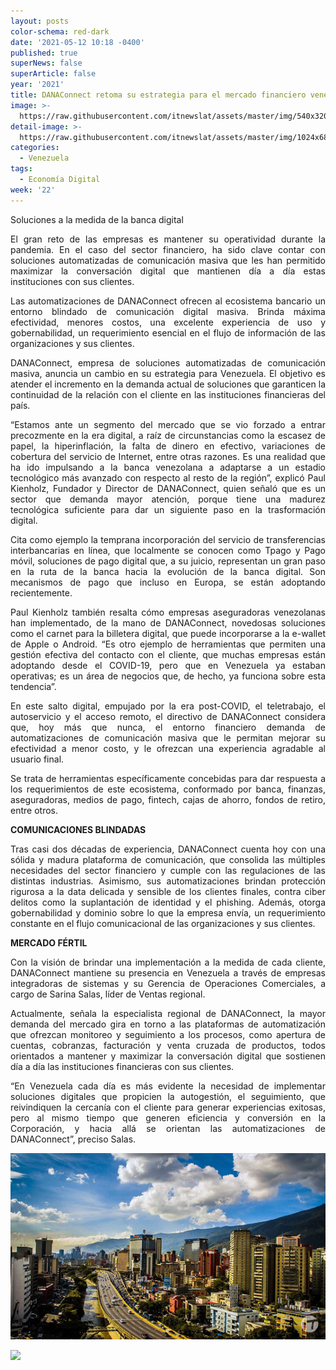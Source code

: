 ```yaml
---
layout: posts
color-schema: red-dark
date: '2021-05-12 10:18 -0400'
published: true
superNews: false
superArticle: false
year: '2021'
title: DANAConnect retoma su estrategia para el mercado financiero venezolano
image: >-
  https://raw.githubusercontent.com/itnewslat/assets/master/img/540x320/Caracas-p.jpg
detail-image: >-
  https://raw.githubusercontent.com/itnewslat/assets/master/img/1024x680/Caracas-g.jpg
categories:
  - Venezuela
tags:
  - Economía Digital
week: '22'
---
```

<p style="text-align: justify;">Soluciones a la medida de la banca digital</p>
<p style="text-align: justify;"></p>
<p style="text-align: justify;">El gran reto de las empresas es mantener su operatividad durante la pandemia. En el caso del sector financiero, ha sido clave contar con soluciones automatizadas de comunicación masiva que les han permitido maximizar la conversación digital que mantienen día a día estas instituciones con sus clientes.</p>
<p style="text-align: justify;">Las automatizaciones de DANAConnect ofrecen al ecosistema bancario un entorno blindado de comunicación digital masiva. Brinda máxima efectividad, menores costos, una excelente experiencia de uso y gobernabilidad, un requerimiento esencial en el flujo de información de las organizaciones y sus clientes.</p>
<p style="text-align: justify;">DANAConnect, empresa de soluciones automatizadas de comunicación masiva, anuncia un cambio en su estrategia para Venezuela. El objetivo es atender el incremento en la demanda actual de soluciones que garanticen la continuidad de la relación con el cliente en las instituciones financieras del país.</p>
<p style="text-align: justify;">“Estamos ante un segmento del mercado que se vio forzado a entrar precozmente en la era digital, a raíz de circunstancias como la escasez de papel, la hiperinflación, la falta de dinero en efectivo, variaciones de cobertura del servicio de Internet, entre otras razones. Es una realidad que ha ido impulsando a la banca venezolana a adaptarse a un estadio tecnológico más avanzado con respecto al resto de la región”, explicó Paul Kienholz, Fundador y Director de DANAConnect, quien señaló que es un sector que demanda mayor atención, porque tiene una madurez tecnológica suficiente para dar un siguiente paso en la trasformación digital.</p>
<p style="text-align: justify;">Cita como ejemplo la temprana incorporación del servicio de transferencias interbancarias en línea, que localmente se conocen como Tpago y Pago móvil, soluciones de pago digital que, a su juicio, representan un gran paso en la ruta de la banca hacia la evolución de la banca digital. Son mecanismos de pago que incluso en Europa, se están adoptando recientemente.</p>
<p style="text-align: justify;">Paul Kienholz también resalta cómo empresas aseguradoras venezolanas han implementado, de la mano de DANAConnect, novedosas soluciones como el carnet para la billetera digital, que puede incorporarse a la e-wallet de Apple o Android. “Es otro ejemplo de herramientas que permiten una gestión efectiva del contacto con el cliente, que muchas empresas están adoptando desde el COVID-19, pero que en Venezuela ya estaban operativas; es un área de negocios que, de hecho, ya funciona sobre esta tendencia”.</p>
<p style="text-align: justify;">En este salto digital, empujado por la era post-COVID, el teletrabajo, el autoservicio y el acceso remoto, el directivo de DANAConnect considera que, hoy más que nunca, el entorno financiero demanda de automatizaciones de comunicación masiva que le permitan mejorar su efectividad a menor costo, y le ofrezcan una experiencia agradable al usuario final.</p>
<p style="text-align: justify;">Se trata de herramientas específicamente concebidas para dar respuesta a los requerimientos de este ecosistema, conformado por banca, finanzas, aseguradoras, medios de pago, fintech, cajas de ahorro, fondos de retiro, entre otros.</p>
<p style="text-align: justify;"><strong>COMUNICACIONES BLINDADAS </strong></p>
<p style="text-align: justify;">Tras casi dos décadas de experiencia, DANAConnect cuenta hoy con una sólida y madura plataforma de comunicación, que consolida las múltiples necesidades del sector financiero y cumple con las regulaciones de las distintas industrias. Asimismo, sus automatizaciones brindan protección rigurosa a la data delicada y sensible de los clientes finales, contra ciber delitos como la suplantación de identidad y el phishing. Además, otorga gobernabilidad y dominio sobre lo que la empresa envía, un requerimiento constante en el flujo comunicacional de las organizaciones y sus clientes.</p>
<p style="text-align: justify;"><strong>MERCADO FÉRTIL </strong></p>
<p style="text-align: justify;">Con la visión de brindar una implementación a la medida de cada cliente, DANAConnect mantiene su presencia en Venezuela a través de empresas integradoras de sistemas y su Gerencia de Operaciones Comerciales, a cargo de Sarina Salas, líder de Ventas regional.</p>
<p style="text-align: justify;">Actualmente, señala la especialista regional de DANAConnect, la mayor demanda del mercado gira en torno a las plataformas de automatización que ofrezcan monitoreo y seguimiento a los procesos, como apertura de cuentas, cobranzas, facturación y venta cruzada de productos, todos orientados a mantener y maximizar la conversación digital que sostienen día a día las instituciones financieras con sus clientes.</p>
<p style="text-align: justify;">“En Venezuela cada día es más evidente la necesidad de implementar soluciones digitales que propicien la autogestión, el seguimiento, que reivindiquen la cercanía con el cliente para generar experiencias exitosas, pero al mismo tiempo que generen eficiencia y conversión en la Corporación, y hacia allá se orientan las automatizaciones de DANAConnect”, preciso Salas.</p>

![](https://raw.githubusercontent.com/itnewslat/assets/master/img/540x320/Caracas-p.jpg)


<img src="https://tracker.metricool.com/c3po.jpg?hash=56f88a41e39ab42c063cc51676587a04"/>
